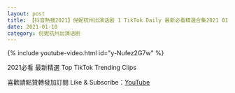 ```yaml
---
layout: post
title: 【抖音熱搜2021】倪妮杭州出演话剧 1 TikTok Daily 最新必看精選合集2021 01 10
date: 2021-01-10
category: 倪妮杭州出演话剧
---
```


{% include youtube-video.html id="y-Nufez2G7w" %}

2021必看 最新精選 Top TikTok Trending Clips

喜歡請點贊轉發加訂閱 Like & Subscribe：[YouTube](https://www.youtube.com/channel/UCAoR7VcanIPd04uEq_GIylA/videos)


